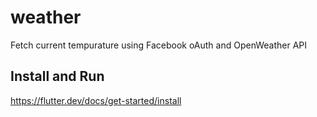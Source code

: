 # weather

Fetch current tempurature using Facebook oAuth and OpenWeather API

## Install and Run
https://flutter.dev/docs/get-started/install
